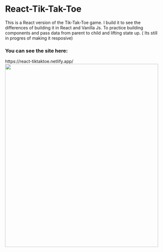 # React-Tik-Tak-Toe
This is a React version of the Tik-Tak-Toe game. I build it to see the differences of building it in React and Vanilla Js. To practice building components and pass data from parent to child and lifting state up. ( Its still in progres of making it resposive)
<h3>You can see the site here:</h3>
https://react-tiktaktoe.netlify.app/ 
<img src="https://i.ibb.co/Gdb78pk/tiktaktoe.png" width="500" height="600">
